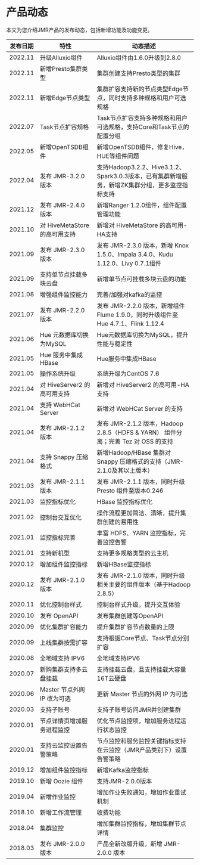 # 产品动态

本文为您介绍JMR产品的发布动态，包括新增功能及功能变更。

| 发布日期 | 特性                        | 动态描述                                                     |
| -------- | --------------------------- | ------------------------------------------------------------ |
| 2022.11  | 升级Alluxio组件  | Alluxio组件由1.6.0升级到2.8.0  |
| 2022.11  | 新增Presto集群类型  | 集群创建支持Presto类型的集群  |
| 2022.11  | 新增Edge节点类型 | 集群扩容支持新的节点类型Edge节点，同时支持多种规格和用户可选规格  |
| 2022.07  | Task节点扩容规格 | Task节点扩容支持多种规格和用户可选规格，支持Core和Task节点的配置分组  |
| 2022.05  | 新增OpenTSDB组件 | 新增OpenTSDB组件，修复Hive，HUE等组件问题  |
| 2022.04   | 发布 JMR-3.2.0 版本 | 支持Hadoop3.2.2、Hive3.1.2、Spark3.0.3版本，已有集群新增服务，新增ZK集群分组，更多监控指标支持  |
| 2021.12  | 发布 JMR-2.4.0 版本 | 新增Ranger 1.2.0组件，组件配置管理功能  |
| 2021.10  | 对 HiveMetaStore 的高可用支持 | 新增对 HiveMetaStore 的高可用-HA支持   |
| 2021.09  | 发布 JMR-2.3.0 版本 | 发布 JMR-2.3.0 版本，新增 Knox 1.5.0、Impala 3.4.0、Kudu 1.12.0、Livy 0.7.1组件   |
| 2021.09  | 支持单节点挂载多块云盘 | 新增单节点可挂载多块云盘的功能   |
| 2021.08  | 增强组件监控能力 | 完善/加强对kafka的监控   |
| 2021.07  | 发布 JMR-2.2.0 版本 | 发布 JMR-2.2.0 版本，新增组件Flume 1.9.0，同时升级组件至 Hue 4.7.1、Flink 1.12.4   |
| 2021.06  | Hue 元数据库切换为MySQL | Hue元数据库切换为MySQL，提升性能与稳定性                           |
| 2021.05  | Hue 服务中集成 HBase | Hue服务中集成HBase                           |
| 2021.05  | 操作系统升级 | 系统升级为CentOS 7.6                           |
| 2021.04  | 对 HiveServer2 的高可用支持 | 新增对 HiveServer2 的高可用-HA支持                           |
| 2021.04  | 支持 WebHCat Server         | 新增对 WebHCat Server 的支持                                 |
| 2021.04  | 发布 JMR-2.1.2 版本         | 发布 JMR-2.1.2 版本，Hadoop 2.8.5（HDFS & YARN） 组件分离；完善 Tez 对 OSS 的支持 |
| 2021.04  | 支持 Snappy 压缩格式         | 新增Hadoop/HBase 集群对 Snappy 压缩格式的支持（JMR-2.1.0及其以上版本） |
| 2021.03  | 发布 JMR-2.1.1 版本         | 发布 JMR-2.1.1 版本，同时升级 Presto 组件至版本0.246         |
| 2021.03  | 监控指标优化                | HBase 监控指标优化                                           |
| 2021.02  | 控制台交互优化              | 操作流程更加简洁、清晰，提升集群创建的易用性                 |
| 2021.01  | 监控指标完善                | 丰富 HDFS、YARN 监控指标，完善监控告警                       |
| 2021.01  | 支持新机型                  | 支持更多规格类型的云主机                                     |
| 2020.12  | 增加组件监控指标            | 新增HBase监控指标                                            |
| 2020.12  | 发布 JMR-2.1.0 版本         | 发布 JMR-2.1.0 版本，同时升级相关主要的组件版本（基于Hadoop 2.8.5） |
| 2020.11  | 优化控制台样式              | 控制台样式升级，提升交互体验                                 |
| 2020.10  | 发布 OpenAPI                 | 发布集群创建等OpenAPI                                        |
| 2020.09  | 优化集群扩容能力            | 提升集群扩容节点数量的上限                                   |
| 2020.09  | 上线集群按需扩容            | 支持根据Core节点、Task节点分别扩容                           |
| 2020.08  | 全地域支持 IPV6              | 全地域支持IPV6                                               |
| 2020.07  | 新购集群支持多云盘挂载      | 支持挂载云盘，且支持挂载大容量16T云硬盘                      |
| 2020.06  | Master 节点外网 IP 改为可选 | 更新 Master 节点的外网 IP 为可选                             |
| 2020.03  | 支持子账号                  | 支持子账号访问JMR并创建集群                                  |
| 2020.01  | 节点详情页增加服务进程监控  | 优化节点监控项，增加服务进程运行状态监控                     |
| 2020.01  | 支持云监控设置告警策略      | 节点监控和服务监控关键指标支持在云监控（JMR产品类别下）设置告警策略 |
| 2019.12  | 增加组件监控指标            | 新增Kafka监控指标                                            |
| 2019.10  | 新增 Oozie 组件               | 支持JMR-2.0.0版本                                            |
| 2019.04  | 新增作业监控                | 增加作业失败通知，增加作业重试机制                           |
| 2018.10  | 新增工作流管理              | 收费功能                                                     |
| 2018.04  | 集群监控                    | 增加集群监控指标，增加集群节点详情                           |
| 2018.03  | 发布 JMR-2.0.0 版本         | 产品全新改版升级，新增 JMR-2.0.0 版本                        |
